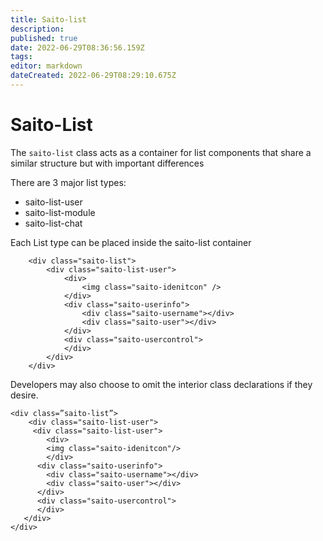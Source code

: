 ```yaml
---
title: Saito-list
description: 
published: true
date: 2022-06-29T08:36:56.159Z
tags: 
editor: markdown
dateCreated: 2022-06-29T08:29:10.675Z
---
```


# Saito-List

The ```saito-list``` class acts as a container for list components that share a similar structure but with important differences

There are 3 major list types:
- saito-list-user
- saito-list-module
- saito-list-chat



Each List type can be placed inside the saito-list container 
````
    <div class="saito-list">
        <div class="saito-list-user">
            <div>
                <img class="saito-idenitcon" />
            </div>
            <div class="saito-userinfo">
                <div class="saito-username"></div>
                <div class="saito-user"></div>
            </div>
            <div class="saito-usercontrol">
            </div>
        </div>
    </div>
````


Developers may also choose to omit the interior class declarations if they desire.
````
<div class=”saito-list”>
	<div class="saito-list-user">
     <div class="saito-list-user">
        <div>
        <img class="saito-idenitcon"/>
        </div>
      <div class="saito-userinfo">
        <div class="saito-username"></div>
        <div class="saito-user"></div>
      </div>
      <div class="saito-usercontrol">
      </div>
   </div>
</div>
````